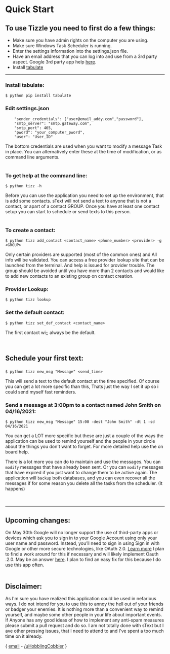 
# Quick Start

## To use Tizzle you need to first do a few things:
- Make sure you have admin rights on the computer you are using.
- Make sure Windows Task Scheduler is running.
- Enter the settings information into the settings.json file.
- Have an email address that you can log into and use from a 3rd party aspect. Google 3rd party app help [here](https://support.google.com/accounts/answer/185833?hl=en).
- Install [tabulate](https://pypi.org/project/tabulate/) 
___
### Install tabulate:
```
$ python pip install tabulate
```

### Edit settings.json
```
    "sender_credentials": ["user@email_addy.com","password"],
    "smtp_server": "smtp.gateway.com",
    "smtp_port": 465,
    "pword": "your_computer_pword",
    "user": "User_ID"
```    

The bottom credentials are used when you want to modify a message Task in place. You can alternatively enter these at the time of modification, or as command line arguments.
<br>
<br>

### To get help at the command line:
 ```
 $ python tizz -h
 ```
 
Before you can use the application you need to set up the environment, that is add some contacts. sText will not send a text to anyone that is not a contact, or apart of a contact GROUP.  Once you have at least one contact setup you can start to schedule or send texts to this person.
<br>
<br>

 ### To create a contact:
```
$ python tizz add_contact <contact_name> <phone_number> <provider> -g <GROUP>
```
Only certain providers are supported (most of the common ones) and All info will be validated. You can access a free provider lookup site that can be launched from the terminal. And help is issued for provider trouble. The group should be avoided until you have more than 2 contacts and would like to add new contacts to an existing group on contact creation.
### Provider Lookup:
```
$ python tizz lookup
```
### Set the default contact:
```
$ python tizz set_def_contact <contact_name>
```
The first contact wi;; always be the default. 

<br>

 ## Schedule your first text:
 ### 
 ```
 $ python tizz new_msg "Message" <send_time> 
 ```
 This will send a text to the default contact at the time specified. Of course you can get a lot more specific than this, Thats just the way I set it up so i could send myself fast reminders.
 ### Send a message at 3:00pm to a contact named John Smith on 04/16/2021:
 ```
 $ python tizz new_msg "Message" 15:00 -dest "John Smith" -dt 1 -sd 04/16/2021
 ```

You can get a LOT more specific but these are just a couple of the ways the application can be used to remind yourself and the people in your circle about the things you don't want to forget. For more detailed help use the on board help.

There is a lot more you can do to maintain and use the messages. You can `modify` messages that have already been sent. Or you can `modify` messages that have expired if you just want to change them to be active again. The application will `backup` both databases, and you can even recover all the messages if for some reason you delete all the tasks from the scheduler. (It happens) 
<br>
<br>
<br>
___

## Upcoming changes:
On May 30th 
Google will no longer support the use of third-party apps or devices which ask you to sign in to your Google Account using only your user name and password. Instead, you’ll need to sign in using Sign in with Google or other more secure technologies, like OAuth 2.0. [Learn more](https://accounts.google.com/AccountChooser?Email=ddc.dev.python@gmail.com&continue=https://support.google.com/accounts/answer/6010255?rfn%3D1646361360139%26anexp%3Dnret-fa)
I plan to find a work around for this if necessary and will likely implement Oauth .2.0. May be an answer [here](https://localcoder.org/python-smtplib-is-sending-mail-via-gmail-using-oauth2-possible). I plan to find an easy fix for this because I do use this app often.
<br>
<br>
## Disclaimer:
As I'm sure you have realized this application could be used in nefarious ways. I do not intend for you to use this to annoy the hell out of your friends or badger your enemies. It is nothing more than a convenient way to remind yourself, and maybe some other people in your life about important events. If Anyone has any good ideas of how to implement any anti-spam measures please submit a pull request and do so. I am not totally done with sText but I ave other pressing issues, that I need to attend to and I've spent a too much time on it already.

{ [email](gen.disarray@outlook.com) - [/uHobblingCobbler](https://www.reddit.com/user/HobblingCobbler/) }